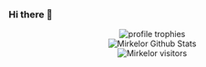 ### Hi there 👋

<!--
**Mirkelor/mirkelor** is a ✨ _special_ ✨ repository because its `README.md` (this file) appears on your GitHub profile.

Here are some ideas to get you started:

- 🔭 I’m currently working on ...
- 🌱 I’m currently learning ...
- 👯 I’m looking to collaborate on ...
- 🤔 I’m looking for help with ...
- 💬 Ask me about ...
- 📫 How to reach me: ...
- 😄 Pronouns: ...
- ⚡ Fun fact: ...
-->
<div align="center">
<img src="https://github-profile-trophy.vercel.app/?username=mirkelor&row=1&column=6&margin-h=8&theme=darkhub&count_private=true&margin-w=15&no-frame=true" alt="profile trophies" />
</br>
<img src="https://github-readme-stats.vercel.app/api?username=mirkelor&show_icons=true&hide_border=true" alt="Mirkelor Github Stats">
</br>
<img src="https://visitor-badge.glitch.me/badge?page_id=mirkelor.mirkelor" alt="Mirkelor visitors">

</div>
